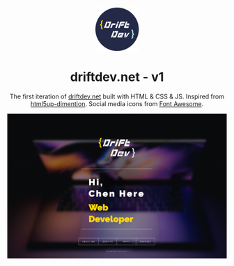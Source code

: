 <div align="center">
  <img alt="Logo" src="https://github.com/DriftDevNet/Drift-Dev-Portfolio-V1/blob/main/images/logo_darkBG.png?raw=true" width="100" />
</div>
<h1 align="center">
  driftdev.net - v1
</h1>
<p align="center">
  The first iteration of <a href="https://driftdev.net" target="_blank">driftdev.net</a> built with HTML & CSS & JS. Inspired from <a href="https://html5up.net/" target="_blank">html5up-dimention</a>. Social media icons from <a href="https://fontawesome.com/" target="_blank">Font Awesome</a>.

![demo](https://github.com/DriftDevNet/Drift-Dev-Portfolio-V1/blob/main/images/demo.png?raw=true)
